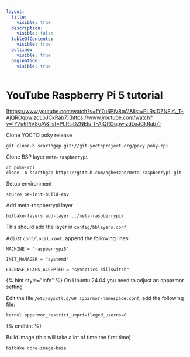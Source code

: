 ```yaml
---
layout:
  title:
    visible: true
  description:
    visible: false
  tableOfContents:
    visible: true
  outline:
    visible: true
  pagination:
    visible: true
---
```


# YouTube Raspberry Pi 5 tutorial

[https://www.youtube.com/watch?v=fY7u6PiV8qA\&list=PLRsiDZNEIs\_T-AjQROqpwlzdLoJCkRab7](https://www.youtube.com/watch?v=fY7u6PiV8qA\&list=PLRsiDZNEIs_T-AjQROqpwlzdLoJCkRab7)

Clone YOCTO poky release

```
git clone-b scarthgap git://git.yoctoproject.org/poxy poky-rpi
```

Clone BSP layer `meta-raspberrypi`

```
cd poky-rpi
clone -b scarthgap https://github.com/agherzan/meta-raspberrypi.git
```

Setup environment

```
source oe-init-build-env
```

Add meta-raspberrypi layer

```
bitbake-layers add-layer ../meta-raspberrypi/
```

This should add the layer in `config/bblayers.conf`

Adjust `conf/local.conf`, append the following lines:

```
MACHINE = "raspberrypi5"

INIT_MANAGER = "systemd"

LICENSE_FLAGS_ACCEPTED = "synaptics-killswitch"
```

{% hint style="info" %}
On Ubuntu 24.04 you need to adjust an apparmor setting

Edit the file `/etc/sysctl.d/60_apparmor-namespace.conf`, add the following file:

```
kernel.apparmor_restrict_unprivileged_userns=0
```
{% endhint %}

Build image (this will take a lot of time the first time)

```
bitbake core-image-base
```
